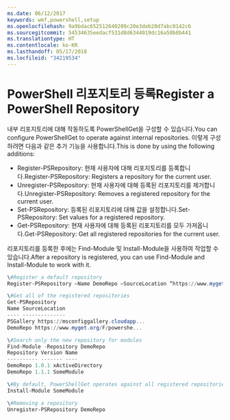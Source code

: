 ```yaml
---
ms.date: 06/12/2017
keywords: wmf,powershell,setup
ms.openlocfilehash: 9a9bdac652512640209c20e3deb20d7abc0142c6
ms.sourcegitcommit: 54534635eedacf531d8d6344019dc16a50b8b441
ms.translationtype: HT
ms.contentlocale: ko-KR
ms.lasthandoff: 05/17/2018
ms.locfileid: "34219534"
---
```

# <a name="register-a-powershell-repository"></a><span data-ttu-id="7d299-102">PowerShell 리포지토리 등록</span><span class="sxs-lookup"><span data-stu-id="7d299-102">Register a PowerShell Repository</span></span>
<span data-ttu-id="7d299-103">내부 리포지토리에 대해 작동하도록 PowerShellGet을 구성할 수 있습니다.</span><span class="sxs-lookup"><span data-stu-id="7d299-103">You can configure PowerShellGet to operate against internal repositories.</span></span> <span data-ttu-id="7d299-104">이렇게 구성하려면 다음과 같은 추가 기능을 사용합니다.</span><span class="sxs-lookup"><span data-stu-id="7d299-104">This is done by using the following additions:</span></span>
- <span data-ttu-id="7d299-105">Register-PSRepository: 현재 사용자에 대해 리포지토리를 등록합니다.</span><span class="sxs-lookup"><span data-stu-id="7d299-105">Register-PSRepository: Registers a repository for the current user.</span></span>
- <span data-ttu-id="7d299-106">Unregister-PSRepository: 현재 사용자에 대해 등록된 리포지토리를 제거합니다.</span><span class="sxs-lookup"><span data-stu-id="7d299-106">Unregister-PSRepository: Removes a registered repository for the current user.</span></span>
- <span data-ttu-id="7d299-107">Set-PSRepository: 등록된 리포지토리에 대해 값을 설정합니다.</span><span class="sxs-lookup"><span data-stu-id="7d299-107">Set-PSRepository: Set values for a registered repository.</span></span>
- <span data-ttu-id="7d299-108">Get-PSRepository: 현재 사용자에 대해 등록된 리포지토리를 모두 가져옵니다.</span><span class="sxs-lookup"><span data-stu-id="7d299-108">Get-PSRepository: Get all registered repositories for the current user.</span></span>

<span data-ttu-id="7d299-109">리포지토리를 등록한 후에는 Find-Module 및 Install-Module을 사용하여 작업할 수 있습니다.</span><span class="sxs-lookup"><span data-stu-id="7d299-109">After a repository is registered, you can use Find-Module and Install-Module to work with it.</span></span>

```powershell
\#Register a default repository
Register-PSRepository –Name DemoRepo –SourceLocation “https://www.myget.org/F/powershellgetdemo/api/v2” –PublishLocation “<https://www.myget.org/F/powershellgetdemo/api/v2>/package” –InstallationPolicy –Trusted

\#Get all of the registered repositories
Get-PSRepository
Name SourceLocation
---- --------------
PSGallery https://msconfiggallery.cloudapp...
DemoRepo https://www.myget.org/F/powershe...

\#Search only the new repository for modules
Find-Module -Repository DemoRepo
Repository Version Name
---------- ------- ----
DemoRepo 1.0.1 xActiveDirectory
DemoRepo 1.1.1 SomeModule

\#By default, PowerShellGet operates against all registered repositories when none is specified. In this example, the “SomeModule” module is installed from the DemoRepo.
Install-Module SomeModule

\#Removing a repository
Unregister-PSRepository DemoRepo
```
